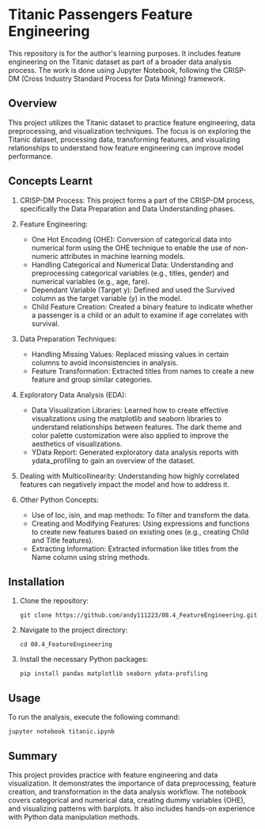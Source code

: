 # Titanic Passengers Feature Engineering
This repository is for the author's learning purposes. It includes feature engineering on the Titanic dataset as part of a broader data analysis process. The work is done using Jupyter Notebook, following the CRISP-DM (Cross Industry Standard Process for Data Mining) framework.

## Overview
This project utilizes the Titanic dataset to practice feature engineering, data preprocessing, and visualization techniques. The focus is on exploring the Titanic dataset, processing data, transforming features, and visualizing relationships to understand how feature engineering can improve model performance.

## Concepts Learnt
1. CRISP-DM Process: This project forms a part of the CRISP-DM process, specifically the Data Preparation and Data Understanding phases.
2. Feature Engineering:
    - One Hot Encoding (OHE): Conversion of categorical data into numerical form using the OHE technique to enable the use of non-numeric attributes in machine learning models.
    - Handling Categorical and Numerical Data: Understanding and preprocessing categorical variables (e.g., titles, gender) and numerical variables (e.g., age, fare).
    - Dependant Variable (Target y): Defined and used the Survived column as the target variable (y) in the model.
    - Child Feature Creation: Created a binary feature to indicate whether a passenger is a child or an adult to examine if age correlates with survival.
3. Data Preparation Techniques:
    - Handling Missing Values: Replaced missing values in certain columns to avoid inconsistencies in analysis.
    - Feature Transformation: Extracted titles from names to create a new feature and group similar categories.
4. Exploratory Data Analysis (EDA):
    - Data Visualization Libraries: Learned how to create effective visualizations using the matplotlib and seaborn libraries to understand relationships between features. The dark theme and color palette customization were also applied to improve the aesthetics of visualizations.
    - YData Report: Generated exploratory data analysis reports with ydata_profiling to gain an overview of the dataset.
5. Dealing with Multicollinearity: Understanding how highly correlated features can negatively impact the model and how to address it.

6. Other Python Concepts:
    - Use of loc, isin, and map methods: To filter and transform the data.
    - Creating and Modifying Features: Using expressions and functions to create new features based on existing ones (e.g., creating Child and Title features).
    - Extracting Information: Extracted information like titles from the Name column using string methods.

## Installation
1. Clone the repository:

    `git clone https://github.com/andy111223/08.4_FeatureEngineering.git`

2. Navigate to the project directory:

    `cd 08.4_FeatureEngineering`

3. Install the necessary Python packages:

    `pip install pandas matplotlib seaborn ydata-profiling`

## Usage
To run the analysis, execute the following command:

`jupyter notebook titanic.ipynb`
## Summary
This project provides practice with feature engineering and data visualization. It demonstrates the importance of data preprocessing, feature creation, and transformation in the data analysis workflow. The notebook covers categorical and numerical data, creating dummy variables (OHE), and visualizing patterns with barplots. It also includes hands-on experience with Python data manipulation methods.